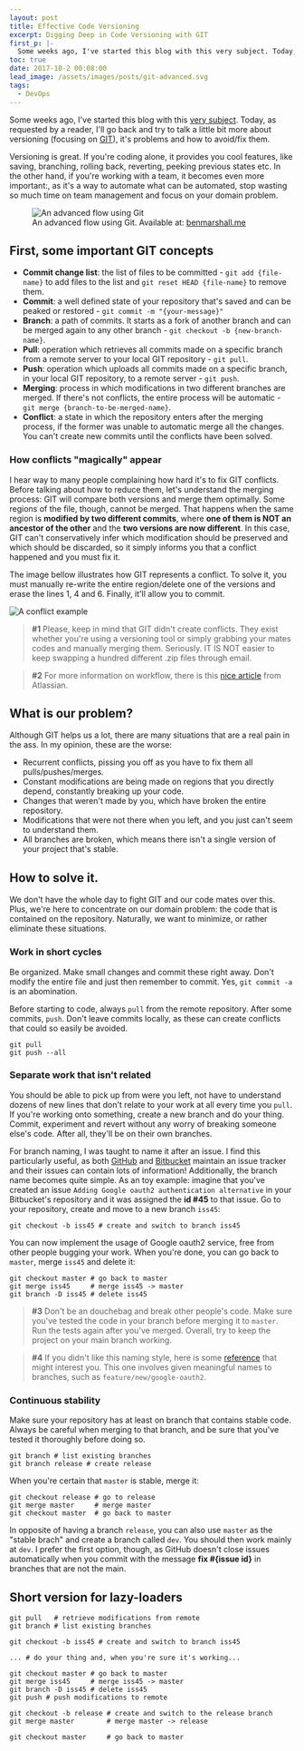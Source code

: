 ```yaml
---
layout: post
title: Effective Code Versioning
excerpt: Digging Deep in Code Versioning with GIT
first_p: |-
  Some weeks ago, I've started this blog with this very subject. Today, as requested by a reader, I'll go back and try to talk a little bit more about versioning focusing on GIT, it's problems and how to avoid/fix them.
toc: true
date: 2017-10-2 00:08:00
lead_image: /assets/images/posts/git-advanced.svg
tags:
  - DevOps
---
```


<span class="display-6">Some</span>
weeks ago, I've started this blog with this [very subject](https://ycoding.wordpress.com/2015/05/03/14/). Today, as requested by a reader, I'll go back and try to talk a little bit more about versioning (focusing on [GIT](http://git-scm.com/)), it's problems and how to avoid/fix them.

Versioning is great. If you're coding alone, it provides you cool features, like saving, branching, rolling back, reverting, peeking previous states etc. In the other hand, if you're working with a team, it becomes even more important:, as it's a way to automate what can be automated, stop wasting so much time on team management and focus on your domain problem.

<figure>
  <img src="{{site.baseurl}}/assets/images/posts/git-advanced.svg" alt="An advanced flow using Git" class="figure-img img-fluid rounded" />
    <figcaption>An advanced flow using Git. Available at: <a href="https://www.benmarshall.me/git-rebase/">benmarshall.me</a></figcaption>
</figure>

## First, some important GIT concepts

 * **Commit change list**: the list of files to be committed - `git add {file-name}` to add files to the list and `git reset HEAD {file-name}` to remove them.
 * **Commit**: a well defined state of your repository that's saved and can be peaked or restored - `git commit -m "{your-message}"`
 * **Branch**: a path of commits. It starts as a fork of another branch and can be merged again to any other branch - `git checkout -b {new-branch-name}`.
 * **Pull**: operation which retrieves all commits made on a specific branch from a remote server to your local GIT repository - `git pull`.
 * **Push**: operation which uploads all commits made on a specific branch, in your local GIT repository, to a remote server - `git push`.
 * **Merging**: process in which modifications in two different branches are merged. If there's not conflicts, the entire process will be automatic - `git merge {branch-to-be-merged-name}`.
 * **Conflict**: a state in which the repository enters after the merging process, if the former was unable to automatic merge all the changes. You can't create new commits until the conflicts have been solved.

### How conflicts "magically" appear
I hear way to many people complaining how hard it's to fix GIT conflicts. Before talking about how to reduce them, let's understand the merging process: GIT will compare both versions and merge them optimally. Some regions of the file, though, cannot be merged. That happens when the same region is **modified by two different commits**, where **one of them is NOT an ancestor of the other** and the **two versions are now different**. In this case, GIT can't conservatively infer which modification should be preserved and which should be discarded, so it simply informs you that a conflict happened and you must fix it.

The image bellow illustrates how GIT represents a conflict. To solve it, you must manually re-write the entire region/delete one of the versions and erase the lines 1, 4 and 6. Finally, it'll allow you to commit.

![A conflict example](https://help.github.com/assets/images/mac/changes/merge_conflict_sample.png)

> **#1** Please, keep in mind that GIT didn't create conflicts. They exist whether you're using a versioning tool or simply grabbing your mates codes and manually merging them. Seriously. IT IS NOT easier to keep swapping a hundred different .zip files through email.

> **#2** For more information on workflow, there is this [nice article](http://stackoverflow.com/questions/273695/git-branch-naming-best-practices) from Atlassian.

## What is our problem?
Although GIT helps us a lot, there are many situations that are a real pain in the ass. In my opinion, these are the worse:

* Recurrent conflicts, pissing you off as you have to fix them all pulls/pushes/merges.
* Constant modifications are being made on regions that you directly depend, constantly breaking up your code.
* Changes that weren't made by you, which have broken the entire repository.
* Modifications that were not there when you left, and you just can't seem to understand them.
* All branches are broken, which means there isn't a single version of your project that's stable.

## How to solve it.
We don't have the whole day to fight GIT and our code mates over this. Plus, we're here to concentrate on our domain problem: the code that is contained on the repository. Naturally, we want to minimize, or rather eliminate these situations.

### Work in short cycles
Be organized. Make small changes and commit these right away. Don't modify the entire file and just then remember to commit. Yes, `git commit -a` is an abomination.

Before starting to code, always `pull` from the remote repository. After some commits, `push`. Don't leave commits locally, as these can create conflicts that could so easily be avoided.
```shell
git pull
git push --all
```

### Separate work that isn't related
You should be able to pick up from were you left, not have to understand dozens of new lines that don't relate to your work at all every time you `pull`. If you're working onto something, create a new branch and do your thing. Commit, experiment and revert without any worry of breaking someone else's code. After all, they'll be on their own branches.

For branch naming, I was taught to name it after an issue. I find this particularly useful, as both [GitHub](github.com) and [Bitbucket](bitbucket.org) maintain an issue tracker and their issues can contain lots of information! Additionally, the branch name becomes quite simple. As an toy example: imagine that you've created an issue `Adding Google oauth2 authentication alternative` in your Bitbucket's repository and it was assigned the **id #45** to that issue. Go to your repository, create and move to a new branch `iss45`:
```shell
git checkout -b iss45 # create and switch to branch iss45
```

You can now implement the usage of Google oauth2 service, free from other people bugging your work. When you're done, you can go back to `master`, merge `iss45` and delete it:
```shell
git checkout master # go back to master
git merge iss45     # merge iss45 -> master
git branch -D iss45 # delete iss45
```

> **#3** Don't be an douchebag and break other people's code. Make sure you've tested the code in your branch before merging it to `master`. Run the tests again after you've merged. Overall, try to keep the project on your main branch working.

> **#4** If you didn't like this naming style, here is some [reference](http://stackoverflow.com/questions/273695/git-branch-naming-best-practices) that might interest you. This one involves given meaningful names to branches, such as `feature/new/google-oauth2`.

### Continuous stability
Make sure your repository has at least on branch that contains stable code. Always be careful when merging to that branch, and be sure that you've tested it thoroughly before doing so.
```shell
git branch # list existing branches
git branch release # create release
```

When you're certain that `master` is stable, merge it:
```shell
git checkout release # go to release
git merge master     # merge master
git checkout master  # go back to master
```

In opposite of having a branch `release`, you can also use `master` as the "stable brach" and create a branch called `dev`. You should then work mainly at `dev`. I prefer the first option, though, as GitHub doesn't close issues automatically when you commit with the message **fix #{issue id}** in branches that are not the main.

## Short version for lazy-loaders
```shell
git pull   # retrieve modifications from remote
git branch # list existing branches

git checkout -b iss45 # create and switch to branch iss45

... # do your thing and, when you're sure it's working...

git checkout master # go back to master
git merge iss45     # merge iss45 -> master
git branch -D iss45 # delete iss45
git push # push modifications to remote

git checkout -b release # create and switch to the release branch
git merge master        # merge master -> release

git checkout master     # go back to master
```
